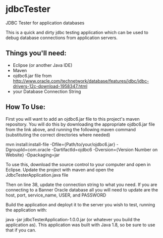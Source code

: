 # jdbcTester
JDBC Tester for application databases

This is a quick and dirty jdbc testing application which can be used to debug database connections from application servers.

## Things you'll need:

- Eclipse (or another Java IDE)
- Maven
- ojdbc6.jar file from http://www.oracle.com/technetwork/database/features/jdbc/jdbc-drivers-12c-download-1958347.html
- your Database Connection String

## How To Use:

First you will want to add an ojdbc6.jar file to this project's maven repository. You will do this by downloading the appropriate ojdbc6.jar file from the link above, and running the following maven command (substituting the correct directories where needed)

mvn install:install-file -Dfile={Path/to/your/ojdbc6.jar} -DgroupId=com.oracle -DartifactId=ojdbc6 -Dversion={Version Number on Website} -Dpackaging=jar

To use this, download the source control to your computer and open in Eclipse.  Update the project with maven and open the JdbcTesterApplication.java file

Then on line 38, update the connection string to what you need.  If you are connecting to a Banner Oracle database all you will need to update are the host, port, service_name, USER, and PASSWORD

Build the application and deployt it to the server you wish to test, running the application with:

java -jar jdbcTesterApplication-1.0.0.jar (or whatever you build the application as).  This application was built with Java 1.8, so be sure to use that if you can.
